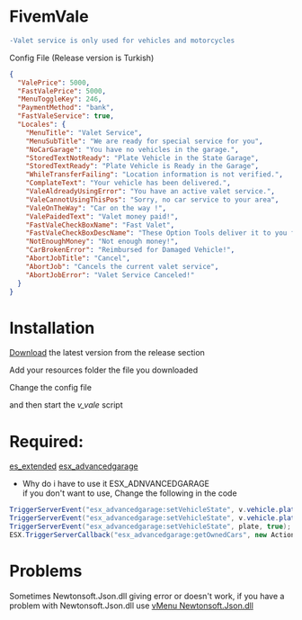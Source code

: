 # FivemVale


```diff
-Valet service is only used for vehicles and motorcycles
```
Config File (Release version is Turkish)
```json
{
  "ValePrice": 5000,
  "FastValePrice": 5000,
  "MenuToggleKey": 246,
  "PaymentMethod": "bank",
  "FastValeService": true,
  "Locales": {
    "MenuTitle": "Valet Service",
    "MenuSubTitle": "We are ready for special service for you",
    "NoCarGarage": "You have no vehicles in the garage.",
    "StoredTextNotReady": "Plate Vehicle in the State Garage",
    "StoredTextReady": "Plate Vehicle is Ready in the Garage",
    "WhileTransferFailing": "Location information is not verified.",
    "ComplateText": "Your vehicle has been delivered.",
    "ValeAldreadyUsingError": "You have an active valet service.",
    "ValeCannotUsingThisPos": "Sorry, no car service to your area",
    "ValeOnTheWay": "Car on the way !",
    "ValePaidedText": "Valet money paid!",
    "FastValeCheckBoxName": "Fast Valet",
    "FastValeCheckBoxDescName": "These Option Tools deliver it to you faster.",
    "NotEnoughMoney": "Not enough money!",
    "CarBrokenError": "Reimbursed for Damaged Vehicle!",
    "AbortJobTitle": "Cancel",
    "AbortJob": "Cancels the current valet service",
    "AbortJobError": "Valet Service Canceled!"
  }
}
```


# Installation
[Download](https://github.com/vnoisy/FivemVale/releases) the latest version from the release section

Add your resources folder the file you downloaded

Change the config file

and then start the *v_vale* script

# Required:
[es_extended](https://github.com/esx-framework/es_extended)
[esx_advancedgarage](https://github.com/search?q=esx_advancedgarage)
* Why do i have to use it ESX_ADNVANCEDGARAGE  
if you don't want to use, Change the following in the code

```c#
TriggerServerEvent("esx_advancedgarage:setVehicleState", v.vehicle.plate, false);//370 Line in Vale/Main.cs
TriggerServerEvent("esx_advancedgarage:setVehicleState", v.vehicle.plate, false); //421 Line in Vale/Main.cs
TriggerServerEvent("esx_advancedgarage:setVehicleState", plate, true); //319 Line in Vale/Main.cs
ESX.TriggerServerCallback("esx_advancedgarage:getOwnedCars", new Action<dynamic>(ownedCars => //75 Line in Vale/Main.cs
```

# Problems
Sometimes Newtonsoft.Json.dll giving error or doesn't work, if you have a problem with Newtonsoft.Json.dll use [vMenu Newtonsoft.Json.dll](https://github.com/tomgrobbe/vMenu) 
